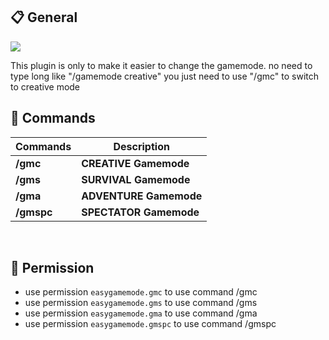 ## 📋 General
**<a href="https://poggit.pmmp.io/p/EasyGamemode"><img src="https://poggit.pmmp.io/shield.state/EasyGamemode"></a>**

This plugin is only to make it easier to change the gamemode.
no need to type long like "/gamemode creative"
you just need to use "/gmc" to switch to creative mode

## 💬 Commands
| **Commands** | **Description** |
| --- | --- |
| **/gmc** | **CREATIVE Gamemode** |
| **/gms** | **SURVIVAL Gamemode** |
| **/gma** | **ADVENTURE Gamemode** |
| **/gmspc** | **SPECTATOR Gamemode** |
<br>

## 📝 Permission

- use permission `easygamemode.gmc` to use command /gmc
- use permission `easygamemode.gms` to use command /gms
- use permission `easygamemode.gma` to use command /gma
- use permission `easygamemode.gmspc` to use command /gmspc
